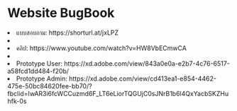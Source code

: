 #  Website BugBook 
<li>แบบสอบถาม:  https://shorturl.at/jxLPZ <li>
<li>คลิป: https://www.youtube.com/watch?v=HW8VbECmwCA <li>
<li>Prototype User: https://xd.adobe.com/view/843a0e0a-e2b7-4c76-6517-a58fcd1dd484-f20b/ </li>
<li>Prototype Admin: https://xd.adobe.com/view/cd413ea1-e854-4462-475e-50bc84620fee-bb70/?fbclid=IwAR3i6fcWCCuzmd6F_LT6eLiorTQGUjC0sJNrB1b6l4QxYacbSKZHuhfk-0s</li>

